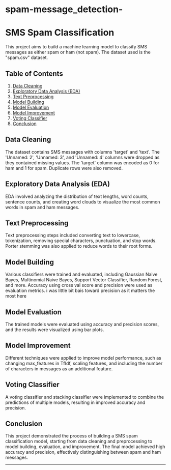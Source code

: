 # spam-message_detection-

# SMS Spam Classification

This project aims to build a machine learning model to classify SMS messages as either spam or ham (not spam). The dataset used is the "spam.csv" dataset.

## Table of Contents
1. [Data Cleaning](#data-cleaning)
2. [Exploratory Data Analysis (EDA)](#eda)
3. [Text Preprocessing](#text-preprocessing)
4. [Model Building](#model-building)
5. [Model Evaluation](#model-evaluation)
6. [Model Improvement](#model-improvement)
7. [Voting Classifier](#voting-classifier)
8. [Conclusion](#conclusion)

## Data Cleaning <a name="data-cleaning"></a>

The dataset contains SMS messages with columns 'target' and 'text'. The 'Unnamed: 2', 'Unnamed: 3', and 'Unnamed: 4' columns were dropped as they contained missing values. The 'target' column was encoded as 0 for ham and 1 for spam. Duplicate rows were also removed.

## Exploratory Data Analysis (EDA) <a name="eda"></a>

EDA involved analyzing the distribution of text lengths, word counts, sentence counts, and creating word clouds to visualize the most common words in spam and ham messages.

## Text Preprocessing <a name="text-preprocessing"></a>

Text preprocessing steps included converting text to lowercase, tokenization, removing special characters, punctuation, and stop words. Porter stemming was also applied to reduce words to their root forms.

## Model Building <a name="model-building"></a>

Various classifiers were trained and evaluated, including Gaussian Naive Bayes, Multinomial Naive Bayes, Support Vector Classifier, Random Forest, and more. Accuracy using cross val score and precision were used as evaluation metrics. i was little bit bais toward precision as it matters the most here

## Model Evaluation <a name="model-evaluation"></a>

The trained models were evaluated using accuracy and precision scores, and the results were visualized using bar plots.

## Model Improvement <a name="model-improvement"></a>

Different techniques were applied to improve model performance, such as changing max_features in TfIdf, scaling features, and including the number of characters in messages as an additional feature.

## Voting Classifier

A voting classifier and stacking classifier were implemented to combine the predictions of multiple models, resulting in improved accuracy and precision.

## Conclusion <a name="conclusion"></a>

This project demonstrated the process of building a SMS spam classification model, starting from data cleaning and preprocessing to model building, evaluation, and improvement. The final model achieved high accuracy and precision, effectively distinguishing between spam and ham messages.

------

